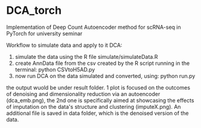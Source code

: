 # DCA_torch
Implementation of Deep Count Autoencoder method for scRNA-seq in PyTorch for university seminar

Workflow to simulate data and apply to it DCA:

1. simulate the data using the R file simulate/simulateData.R
2. create AnnData file from the csv created by the R script running in the terminal: python CSVtoH5AD.py
3. now run DCA on the data simulated and converted, using: python run.py

the output wuold be under result folder. 1 plot  is focused on the outcomes of denoising and dimensionality reduction via an autoencoder (dca_emb.png), the 2nd one is specifically aimed at showcasing the effects of imputation on the data's structure and clustering (imputeX.png).
An additional file is saved in data folder, which is the denoised version of the data.
